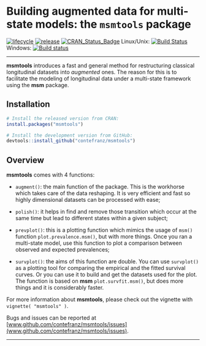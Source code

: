 # Building augmented data for multi-state models: the `msmtools` package

[![lifecycle](https://lifecycle.r-lib.org/articles/figures/lifecycle-maturing.svg)](https://www.tidyverse.org/lifecycle/#maturing)
[![release](https://img.shields.io/badge/release-v2.0.0-blue.svg)](https://github.com/contefranz/OpTop/releases/tag/2.0.0)
[![CRAN\_Status\_Badge](http://www.r-pkg.org/badges/version/msmtools)](https://cran.r-project.org/package=msmtools)
Linux/Unix: [![Build Status](https://travis-ci.org/contefranz/msmtools.svg?branch=master)](https://travis-ci.org/contefranz/msmtools)
Windows: [![Build status](https://ci.appveyor.com/api/projects/status/9d38hi27w1f7ccko/branch/master?svg=true)](https://ci.appveyor.com/project/contefranz/msmtools/branch/master)

***

**msmtools** introduces a fast and general method for restructuring classical 
longitudinal datasets into *augmented* ones. The reason for this is to 
facilitate the modeling of longitudinal data under a multi-state framework 
using the **msm** package.

## Installation

``` r
# Install the released version from CRAN:
install.packages("msmtools")

# Install the development version from GitHub:
devtools::install_github("contefranz/msmtools")
```

## Overview

**msmtools** comes with 4 functions: 

* `augment()`: the main function of the package. This is the workhorse which 
takes care of the data reshaping. It is very efficient and fast so highly 
dimensional datasets can be processed with ease;

* `polish()`: it helps in find and remove those transition which occur at the 
same time but lead to different states within a given subject;

* `prevplot()`: this is a plotting function which mimics the usage of `msm()` 
function `plot.prevalence.msm()`, but with more things. Once you ran a 
multi-state model, use this function to plot a comparison between observed and 
expected prevalences;

* `survplot()`: the aims of this function are double. You can use `survplot()` 
as a plotting tool for comparing the empirical and the fitted survival curves. 
Or you can use it to build and get the datasets used for the plot. 
The function is based on **msm** `plot.survfit.msm()`, but does more things and 
it is considerably faster.

For more information about **msmtools**, please check out the vignette with 
`vignette( "msmtools" )`.

Bugs and issues can be reported at
[www.github.com/contefranz/msmtools/issues](www.github.com/contefranz/msmtools/issues).

***
